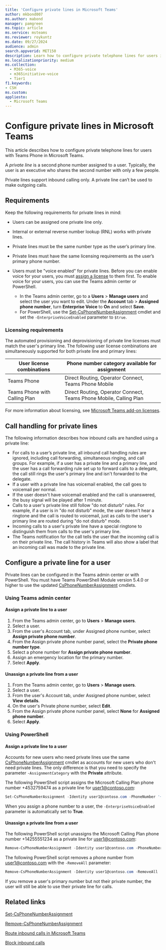 ```yaml
---
title: 'Configure private lines in Microsoft Teams'
author: mkbond007
ms.author: mabond
manager: pamgreen
ms.topic: article
ms.service: msteams
ms.reviewer: roykuntz
ms.date: 09/27/2024
audience: admin
search.appverid: MET150
description: Learn how to configure private telephone lines for users in Microsoft Teams.
ms.localizationpriority: medium
ms.collection: 
  - M365-voice
  - m365initiative-voice
  - Tier1
f1.keywords:
- CSH
ms.custom: 
appliesto: 
  - Microsoft Teams
---
```


# Configure private lines in Microsoft Teams

This article describes how to configure private telephone lines for users with Teams Phone in Microsoft Teams.

A *private line* is a second phone number assigned to a user. Typically, the user is an executive who shares the second number with only a few people.

Private lines support inbound calling only. A private line can’t be used to make outgoing calls.

## Requirements

Keep the following requirements for private lines in mind:

- Users can be assigned one private line only.
- Internal or external reverse number lookup (RNL) works with private lines.
- Private lines must be the same number type as the user’s primary line.
- Private lines must have the same licensing requirements as the user’s primary phone number.
- Users must be "voice enabled" for private lines. Before you can enable voice for your users, you must [assign a license](#licensing-requirements) to them first. To enable voice for your users, you can use the Teams admin center or PowerShell.

  - In the Teams admin center, go to a **Users** > **Manage users** and select the user you want to edit. Under the **Account** tab > **Assigned phone number**, turn **Enterprise Voice** to **On** and select **Save**.
  - For PowerShell, use the [Set-CsPhoneNumberAssignment](/powershell/module/teams/set-csphonenumberassignment) cmdlet and set the `-EnterpriseVoiceEnabled` parameter to `$true`.

### Licensing requirements

The automated provisioning and deprovisioning of private line licenses must match the user's primary line. The following user license combinations are simultaneously supported for both private line and primary lines:

|User license combinations|Phone number category available for assignment|
|-----|-----|
|Teams Phone|Direct Routing, Operator Connect, Teams Phone Mobile|
|Teams Phone with Calling Plan|Direct Routing, Operator Connect, Teams Phone Mobile, Calling Plan|

For more information about licensing, see [Microsoft Teams add-on licenses](./teams-add-on-licensing/microsoft-teams-add-on-licensing.md).

## Call handling for private lines

The following information describes how inbound calls are handled using a private line:

- For calls to a user’s private line, all inbound call handling rules are ignored, including call forwarding, simultaneous ringing, and call groups. For example, if a user has a private line and a primary line, and the user has a call forwarding rule set up to forward calls to a delegate, the call still rings the user's primary line and isn't forwarded to the delegate.
- If a user with a private line has voicemail enabled, the call goes to voicemail per normal.
- If the user doesn't have voicemail enabled and the call is unanswered, the busy signal will be played after 1 minute.
- Calls to a user's private line still follow "do not disturb" rules. For example, if a user is in "do not disturb" mode, the user doesn't hear a ringtone and the call is routed to voicemail, just as calls to the user's primary line are routed during "do not disturb" mode.
- Incoming calls to a user's private line have a special ringtone to distinguish them from calls to the user's primary line.
- The Teams notification for the call tells the user that the incoming call is on their private line. The call history in Teams will also show a label that an incoming call was made to the private line.

## Configure a private line for a user

Private lines can be configured in the Teams admin center or with PowerShell. You must have Teams PowerShell Module version 5.4.0 or higher to use the updated [CsPhoneNumberAssignment](/powershell/module/teams/set-csphonenumberassignment) cmdlets.

### Using Teams admin center

#### Assign a private line to a user

1. From the Teams admin center, go to **Users** > **Manage users**.
1. Select a user.
1. From the user's Account tab, under Assigned phone number, select **Assign private phone number**.
1. From the Assign private phone number panel, select the **Private phone number type**.
1. Select a phone number for **Assign private phone number**.
1. Assign an emergency location for the primary number.
1. Select **Apply**.

#### Unassign a private line from a user

1. From the Teams admin center, go to **Users** > **Manage users**.
1. Select a user.
1. From the user's Account tab, under Assigned phone number, select **View details**.
1. On the user's Private phone number, select **Edit**.
1. From the Assign private phone number panel, select **None** for **Assigned phone number**.
1. Select **Apply**.

### Using PowerShell

#### Assign a private line to a user

Accounts for new users who need private lines use the same [CsPhoneNumberAssignment](/powershell/module/teams/set-csphonenumberassignment) cmdlet as accounts for new users who don't need private lines. The only difference is that you need to specify the parameter `-AssignmentCategory` with the **Private** attribute.

The following PowerShell script assigns the Microsoft Calling Plan phone number +4532759474 as a private line for user1@contoso.com:

```powershell
Set-CsPhoneNumberAssignment -Identity user1@contoso.com -PhoneNumber '+14255551234' -PhoneNumberType CallingPlan -AssignmentCategory Private
```

When you assign a phone number to a user, the `-EnterpriseVoiceEnabled` parameter is automatically set to **True**.

#### Unassign a private line from a user

The following PowerShell script unassigns the Microsoft Calling Plan phone number +14255551234 as a private line for user1@contoso.com:

```powershell
Remove-CsPhoneNumberAssignment -Identity user1@contoso.com -PhoneNumber +14255551234 -PhoneNumberType CallingPlan
```

The following PowerShell script removes a phone number from user1@contoso.com with the `-RemoveAll` parameter:

```powershell
Remove-CsPhoneNumberAssignment -Identity user1@contoso.com -RemoveAll  
```

If you remove a user's primary number but not their private number, the user will still be able to use their private line for calls.

## Related links

[Set-CsPhoneNumberAssignment](/powershell/module/teams/set-csphonenumberassignment)

[Remove-CsPhoneNumberAssignment](/powershell/module/teams/remove-csphonenumberassignment)

[Route inbound calls in Microsoft Teams](inbound-call-routing.md)

[Block inbound calls](block-inbound-calls.md)

